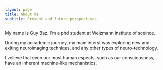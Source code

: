 ```yaml
---
layout: page
title: About me
subtitle: Present and future perspectives
---
```


My name is Guy Baz. I'm a phd student at Weizmann institute of sceince.

During my accademic journey, my main interst was exploring new and exiting neuroimaging techniqes, and any other types of neuro-technology.

I velieve that even our most human espects, such as our consciousness, have an inherent machine-like mechanistics.